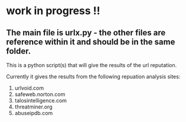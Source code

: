 # work in progress !!

## The main file is urlx.py - the other files are reference within it and should be in the same folder. 


This is a python script(s) that will give the results of the url reputation. 

Currently it gives the results from the following repuation analysis sites: 

1. urlvoid.com
2. safeweb.norton.com
3. talosintelligence.com
4. threatminer.org
5. abuseipdb.com


